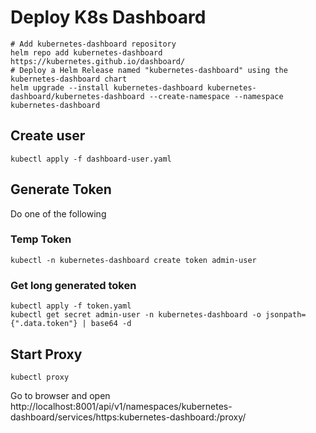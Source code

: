 # Deploy K8s Dashboard

```
# Add kubernetes-dashboard repository
helm repo add kubernetes-dashboard https://kubernetes.github.io/dashboard/
# Deploy a Helm Release named "kubernetes-dashboard" using the kubernetes-dashboard chart
helm upgrade --install kubernetes-dashboard kubernetes-dashboard/kubernetes-dashboard --create-namespace --namespace kubernetes-dashboard

```
## Create user

```
kubectl apply -f dashboard-user.yaml
```

## Generate Token

Do one of the following

### Temp Token

```
kubectl -n kubernetes-dashboard create token admin-user
```

### Get long generated token 

```
kubectl apply -f token.yaml
kubectl get secret admin-user -n kubernetes-dashboard -o jsonpath={".data.token"} | base64 -d
```


## Start Proxy
```
kubectl proxy
```

Go to browser and open http://localhost:8001/api/v1/namespaces/kubernetes-dashboard/services/https:kubernetes-dashboard:/proxy/